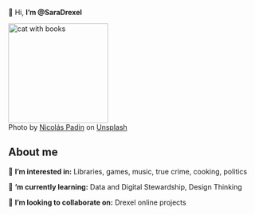 👋 Hi, **I’m @SaraDrexel**

<picture>
 <img alt="cat with books" src="https://images.unsplash.com/photo-1624421569402-0ad555038ffe?ixlib=rb-4.0.3&ixid=MnwxMjA3fDB8MHxwaG90by1wYWdlfHx8fGVufDB8fHx8&auto=format&fit=crop&w=2080&q=80" width="200">
</picture>
<br>Photo by <a href="https://unsplash.com/@perspectivaerronea?utm_source=unsplash&utm_medium=referral&utm_content=creditCopyText">Nicolás Padin</a> on <a href="https://unsplash.com/?utm_source=unsplash&utm_medium=referral&utm_content=creditCopyText">Unsplash</a>
  

## About me
<p>👀 <b>I’m interested in:</b> Libraries, games, music, true crime, cooking, politics </p>
<p>🌱 <b>’m currently learning:</b>  Data and Digital Stewardship, Design Thinking</p>
<p>💞️ <b>I’m looking to collaborate on:</b> Drexel online projects</p>




<!---
SaraDrexel/SaraDrexel is a ✨ special ✨ repository because its `README.md` (this file) appears on your GitHub profile.
You can click the Preview link to take a look at your changes.
--->
